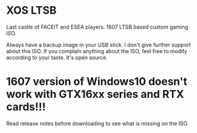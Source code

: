 # XOS LTSB
Last castle of FACEIT and ESEA players. 1607 LTSB based custom gaming ISO.

Always have a backup image in your USB stick. I don't give further support about this ISO.
If you complain anything about the ISO, feel free to modify according to your taste. It's open source.

# 1607 version of Windows10 doesn't work with GTX16xx series and RTX cards!!!

Read release notes before downloading to see what is missing on the ISO.
